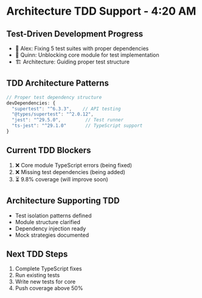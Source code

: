 # Architecture TDD Support - 4:20 AM

## Test-Driven Development Progress
- 🧪 Alex: Fixing 5 test suites with proper dependencies
- 🧪 Quinn: Unblocking core module for test implementation
- 🏗️ Architecture: Guiding proper test structure

## TDD Architecture Patterns
```typescript
// Proper test dependency structure
devDependencies: {
  "supertest": "^6.3.3",    // API testing
  "@types/supertest": "^2.0.12",
  "jest": "^29.5.0",         // Test runner
  "ts-jest": "^29.1.0"       // TypeScript support
}
```

## Current TDD Blockers
1. ❌ Core module TypeScript errors (being fixed)
2. ❌ Missing test dependencies (being added)
3. ⏳ 9.8% coverage (will improve soon)

## Architecture Supporting TDD
- Test isolation patterns defined
- Module structure clarified
- Dependency injection ready
- Mock strategies documented

## Next TDD Steps
1. Complete TypeScript fixes
2. Run existing tests
3. Write new tests for core
4. Push coverage above 50%